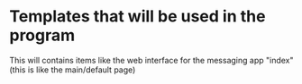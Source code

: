 # Templates that will be used in the program
This will contains items like the web interface for the messaging app "index" (this is like the main/default page)

#